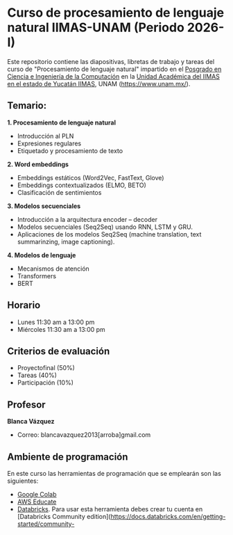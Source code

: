 # Curso de procesamiento de lenguaje natural IIMAS-UNAM (Periodo 2026-I)
Este repositorio contiene las diapositivas, libretas de trabajo y tareas del curso de "Procesamiento de lenguaje natural" impartido en el [Posgrado en Ciencia e Ingeniería de la Computación](https://www.pcic.unam.mx/) en la [Unidad Académica del IIMAS en el estado de Yucatán IIMAS](https://www.iimas.unam.mx/unidad-academica-del-iimas-en-yucatan/), UNAM (https://www.unam.mx/).

## Temario:
**1. Procesamiento de lenguaje natural**
- Introducción al PLN
- Expresiones regulares
- Etiquetado y procesamiento de texto

**2. Word embeddings**
- Embeddings estáticos (Word2Vec, FastText, Glove)
- Embeddings contextualizados (ELMO, BETO)
- Clasificación de sentimientos

**3. Modelos secuenciales**
- Introducción a la arquitectura encoder – decoder
- Modelos secuenciales (Seq2Seq) usando RNN, LSTM y GRU.
- Aplicaciones de los modelos Seq2Seq (machine translation, text summarinzing, image captioning).

**4. Modelos de lenguaje**
- Mecanismos de atención
- Transformers
- BERT


 ## Horario
- Lunes 11:30 am a 13:00 pm
- Miércoles 11:30 am a 13:00 pm

## Criterios de evaluación
- Proyectofinal (50%)
- Tareas (40%)
- Participación (10%)

## Profesor
**Blanca Vázquez**
  - Correo: blancavazquez2013[arroba]gmail.com

## Ambiente de programación
En este curso las herramientas de programación que se emplearán son las siguientes:
- [Google Colab](https://colab.research.google.com/)
- [AWS Educate](https://aws.amazon.com/es/education/awseducate/)
- [Databricks](https://databricks.com/). Para usar esta herramienta debes crear tu cuenta en [Databricks Community edition](https://docs.databricks.com/en/getting-started/community-
